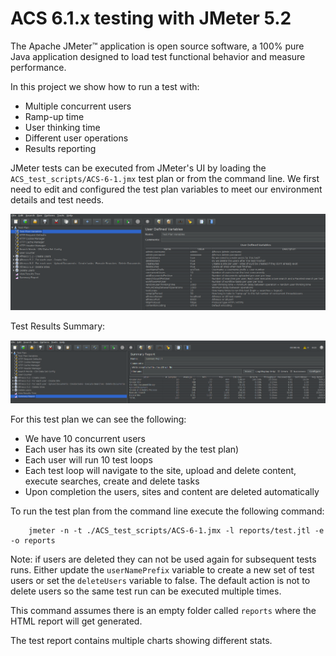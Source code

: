 # ACS 6.1.x testing with JMeter 5.2

The Apache JMeter™ application is open source software, a 100% pure Java application designed to load test functional behavior and measure performance.

In this project we show how to run a test with:

  - Multiple concurrent users
  - Ramp-up time
  - User thinking time
  - Different user operations
  - Results reporting

JMeter tests can be executed from JMeter's UI by loading the `ACS_test_scripts/ACS-6-1.jmx` test plan or from the command line. We first need to edit and configured the test plan variables to meet our environment details and test needs.
     
![JMeter  UI](images/JMeterTestVariables.png)

Test Results Summary:

![JMeter  Results](images/JMeterTestResults.png)

For this test plan we can see the following:

  - We have 10 concurrent users
  - Each user has its own site (created by the test plan)
  - Each user will run 10 test loops
  - Each test loop will navigate to the site, upload and delete content, execute searches, create and delete tasks
  - Upon completion the users, sites and content are deleted automatically

To run the test plan from the command line execute the following command:

        jmeter -n -t ./ACS_test_scripts/ACS-6-1.jmx -l reports/test.jtl -e -o reports


Note: if users are deleted they can not be used again for subsequent tests runs.  Either update the `userNamePrefix` variable to create a new set of test users or set the `deleteUsers` variable to false. The default action is not to delete users so the same test run can be executed multiple times.

This command assumes there is an empty folder called `reports` where the HTML report will get generated.

The test report contains multiple charts showing different stats.




  
